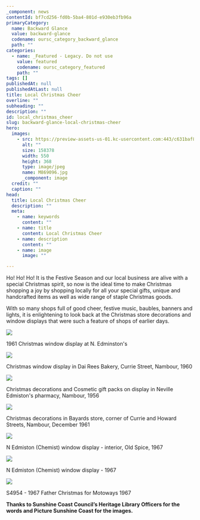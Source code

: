```yaml
---
_component: news
contentId: bf7cd256-fd0b-5ba4-801d-e930eb3fb96a
primaryCategory:
  name: Backward Glance
  value: backward-glance
  codename: oursc_category_backward_glance
  path: ""
categories:
  - name: _Featured - Legacy. Do not use
    value: featured
    codename: oursc_category_featured
    path: ""
tags: []
publishedAt: null
publishedAtLast: null
title: Local Christmas Cheer
overline: ""
subheading: ""
description: ""
id: local_christmas_cheer
slug: backward-glance-local-christmas-cheer
hero:
  images:
    - src: https://preview-assets-us-01.kc-usercontent.com:443/c631baf8-1b46-001f-580c-d0001b68b4a8/456af841-c6b7-413c-b15e-0eabfabb98f2/M869096.jpg
      alt: ""
      size: 158378
      width: 550
      height: 368
      type: image/jpeg
      name: M869096.jpg
      _component: image
  credit: ""
  caption: ""
head:
  title: Local Christmas Cheer
  description: ""
  meta:
    - name: keywords
      content: ""
    - name: title
      content: Local Christmas Cheer
    - name: description
      content: ""
    - name: image
      image: ""

---
```

Ho! Ho! Ho! It is the Festive Season and our local business are alive with a special Christmas spirit, so now is the ideal time to make Christmas shopping a joy by shopping locally for all your special gifts, unique and handcrafted items as well as wide range of staple Christmas goods.

With so many shops full of good cheer, festive music, baubles, banners and lights, it is enlightening to look back at the Christmas store decorations and window displays that were such a feature of shops of earlier days.

![](https://preview-assets-us-01.kc-usercontent.com:443/c631baf8-1b46-001f-580c-d0001b68b4a8/3214a35a-9346-4ab5-8974-3629218a3082/S2381-1024x741.jpg)

1961 Christmas window display at N. Edminston's

![](https://preview-assets-us-01.kc-usercontent.com:443/c631baf8-1b46-001f-580c-d0001b68b4a8/eff6710e-133c-423a-b995-2b8ea7299458/M670772-1024x784.jpg)

Christmas window display in Dai Rees Bakery, Currie Street, Nambour, 1960

![](https://preview-assets-us-01.kc-usercontent.com:443/c631baf8-1b46-001f-580c-d0001b68b4a8/195b0e1e-ffc5-4254-809e-d89d7bda5d9e/M869102-1024x773.jpg)

Christmas decorations and Cosmetic gift packs on display in Neville Edmiston's pharmacy, Nambour, 1956

![](https://preview-assets-us-01.kc-usercontent.com:443/c631baf8-1b46-001f-580c-d0001b68b4a8/e390b776-699b-47b5-a3d5-630842c24f56/M869018-1024x746.jpg)

Christmas decorations in Bayards store, corner of Currie and Howard Streets, Nambour, December 1961

![](https://preview-assets-us-01.kc-usercontent.com:443/c631baf8-1b46-001f-580c-d0001b68b4a8/da843fba-1d08-4a37-9671-83597c8e4f67/S4909C-1967-N-Edmiston-Chemist-window-display-interior-Old-Spice-816x1024.jpg)

N Edmiston (Chemist) window display - interior, Old Spice, 1967

![](https://preview-assets-us-01.kc-usercontent.com:443/c631baf8-1b46-001f-580c-d0001b68b4a8/94e75ff6-b3b1-4fb8-92ef-61c29fea7b60/S4909D-1967-N-Edmiston-Chemist-window-display-display-1024x822.jpg)

N Edmiston (Chemist) window display - 1967

![](https://preview-assets-us-01.kc-usercontent.com:443/c631baf8-1b46-001f-580c-d0001b68b4a8/e8de0b43-5d5b-49c2-8309-770ca2229217/S4954-1967-Father-Christmas-for-Motoways-1967-1024x727.jpg)

S4954 - 1967 Father Christmas for Motoways 1967

**Thanks to Sunshine Coast Council’s Heritage Library Officers for the words and Picture Sunshine Coast for the images.**

